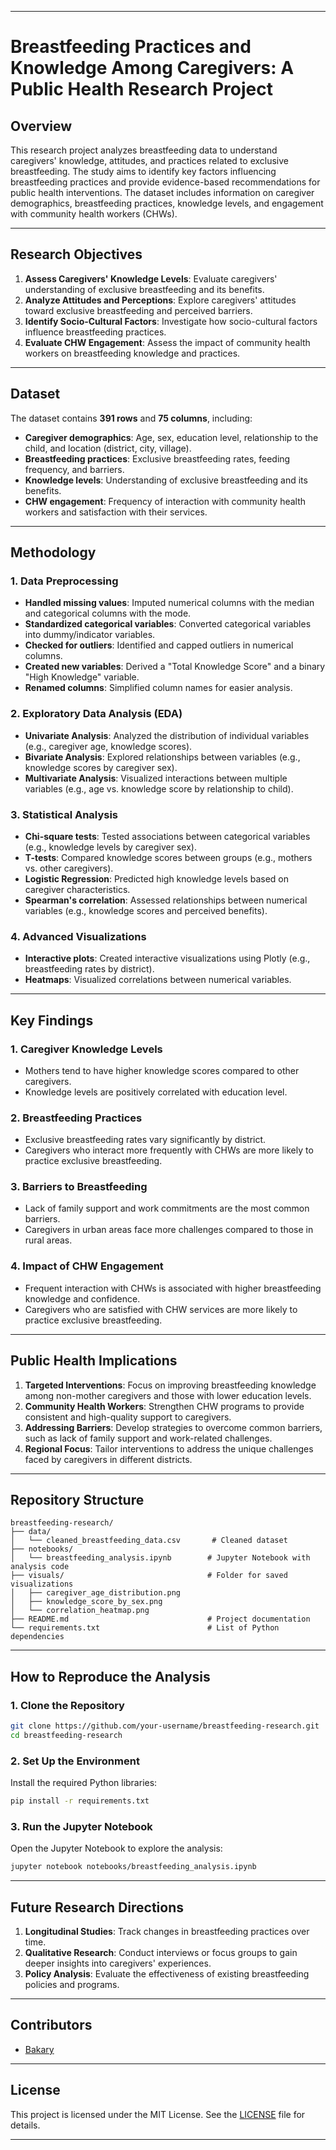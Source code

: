 
---

# Breastfeeding Practices and Knowledge Among Caregivers: A Public Health Research Project

## Overview
This research project analyzes breastfeeding data to understand caregivers' knowledge, attitudes, and practices related to exclusive breastfeeding. The study aims to identify key factors influencing breastfeeding practices and provide evidence-based recommendations for public health interventions. The dataset includes information on caregiver demographics, breastfeeding practices, knowledge levels, and engagement with community health workers (CHWs).

---

## Research Objectives
1. **Assess Caregivers' Knowledge Levels**: Evaluate caregivers' understanding of exclusive breastfeeding and its benefits.
2. **Analyze Attitudes and Perceptions**: Explore caregivers' attitudes toward exclusive breastfeeding and perceived barriers.
3. **Identify Socio-Cultural Factors**: Investigate how socio-cultural factors influence breastfeeding practices.
4. **Evaluate CHW Engagement**: Assess the impact of community health workers on breastfeeding knowledge and practices.

---

## Dataset
The dataset contains **391 rows** and **75 columns**, including:
- **Caregiver demographics**: Age, sex, education level, relationship to the child, and location (district, city, village).
- **Breastfeeding practices**: Exclusive breastfeeding rates, feeding frequency, and barriers.
- **Knowledge levels**: Understanding of exclusive breastfeeding and its benefits.
- **CHW engagement**: Frequency of interaction with community health workers and satisfaction with their services.

---

## Methodology

### 1. Data Preprocessing
- **Handled missing values**: Imputed numerical columns with the median and categorical columns with the mode.
- **Standardized categorical variables**: Converted categorical variables into dummy/indicator variables.
- **Checked for outliers**: Identified and capped outliers in numerical columns.
- **Created new variables**: Derived a "Total Knowledge Score" and a binary "High Knowledge" variable.
- **Renamed columns**: Simplified column names for easier analysis.

### 2. Exploratory Data Analysis (EDA)
- **Univariate Analysis**: Analyzed the distribution of individual variables (e.g., caregiver age, knowledge scores).
- **Bivariate Analysis**: Explored relationships between variables (e.g., knowledge scores by caregiver sex).
- **Multivariate Analysis**: Visualized interactions between multiple variables (e.g., age vs. knowledge score by relationship to child).

### 3. Statistical Analysis
- **Chi-square tests**: Tested associations between categorical variables (e.g., knowledge levels by caregiver sex).
- **T-tests**: Compared knowledge scores between groups (e.g., mothers vs. other caregivers).
- **Logistic Regression**: Predicted high knowledge levels based on caregiver characteristics.
- **Spearman's correlation**: Assessed relationships between numerical variables (e.g., knowledge scores and perceived benefits).

### 4. Advanced Visualizations
- **Interactive plots**: Created interactive visualizations using Plotly (e.g., breastfeeding rates by district).
- **Heatmaps**: Visualized correlations between numerical variables.

---

## Key Findings

### 1. Caregiver Knowledge Levels
- Mothers tend to have higher knowledge scores compared to other caregivers.
- Knowledge levels are positively correlated with education level.

### 2. Breastfeeding Practices
- Exclusive breastfeeding rates vary significantly by district.
- Caregivers who interact more frequently with CHWs are more likely to practice exclusive breastfeeding.

### 3. Barriers to Breastfeeding
- Lack of family support and work commitments are the most common barriers.
- Caregivers in urban areas face more challenges compared to those in rural areas.

### 4. Impact of CHW Engagement
- Frequent interaction with CHWs is associated with higher breastfeeding knowledge and confidence.
- Caregivers who are satisfied with CHW services are more likely to practice exclusive breastfeeding.

---

## Public Health Implications
1. **Targeted Interventions**: Focus on improving breastfeeding knowledge among non-mother caregivers and those with lower education levels.
2. **Community Health Workers**: Strengthen CHW programs to provide consistent and high-quality support to caregivers.
3. **Addressing Barriers**: Develop strategies to overcome common barriers, such as lack of family support and work-related challenges.
4. **Regional Focus**: Tailor interventions to address the unique challenges faced by caregivers in different districts.

---

## Repository Structure
```
breastfeeding-research/
├── data/
│   └── cleaned_breastfeeding_data.csv       # Cleaned dataset
├── notebooks/
│   └── breastfeeding_analysis.ipynb        # Jupyter Notebook with analysis code
├── visuals/                                # Folder for saved visualizations
│   ├── caregiver_age_distribution.png
│   ├── knowledge_score_by_sex.png
│   └── correlation_heatmap.png
├── README.md                               # Project documentation
└── requirements.txt                        # List of Python dependencies
```

---

## How to Reproduce the Analysis

### 1. Clone the Repository
```bash
git clone https://github.com/your-username/breastfeeding-research.git
cd breastfeeding-research
```

### 2. Set Up the Environment
Install the required Python libraries:
```bash
pip install -r requirements.txt
```

### 3. Run the Jupyter Notebook
Open the Jupyter Notebook to explore the analysis:
```bash
jupyter notebook notebooks/breastfeeding_analysis.ipynb
```

---

## Future Research Directions
1. **Longitudinal Studies**: Track changes in breastfeeding practices over time.
2. **Qualitative Research**: Conduct interviews or focus groups to gain deeper insights into caregivers' experiences.
3. **Policy Analysis**: Evaluate the effectiveness of existing breastfeeding policies and programs.

---

## Contributors
- [Bakary](https://github.com/BakaryGibba)  


---

## License
This project is licensed under the MIT License. See the [LICENSE](LICENSE) file for details.

---

